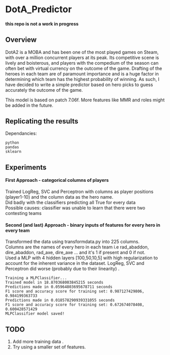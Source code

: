 # DotA_Predictor

#### this repo is not a work in progress

## Overview
DotA2 is a MOBA and has been one of the most played games on Steam, with over a million concurrent players at its peak. Its competitive scene is lively and boisterous, and players with the compedium of the season can often bet with virtual currency on the outcome of the game.
Drafting of the heroes in each team are of paramount importance and is a huge factor in determining which team has the highest probability of winning. As such, I have decided to write a simple predictor based on hero picks to guess accurately the outcome of the game.

This model is based on patch 7.06f. More features like MMR and roles might be added in the future.

## Replicating the results
Dependancies:
```
python
pandas
sklearn
```
## Experiments

#### First Approach - categorical columns of players
Trained LogReg, SVC and Perceptron with columns as player positions (player1-10) and the column data as the hero name.  
Did badly with the classifiers predicting all True for every data  
Possible causes: classifier was unable to learn that there were two contesting teams

#### Second (and last) Approach - binary inputs of features for every hero in every team
Transformed the data using transformdata.py into 225 columns.  
Columns are the names of every hero in each team i.e rad_abaddon, dire_abaddon, rad_axe, dire_axe ... and it's 1 if present and 0 if not.  
Used a MLP with 4 hidden layers [100,50,10,5] with high regularization to account for the inherent variance in the dataset.
LogReg, SVC and Perceptron did worse (probably due to their linearity) . 
```
Training a MLPClassifier...
Trained model in 18.870368003845215 seconds
Predictions made in 0.05964803695678711 seconds
F1 score and accuracy score for training set: 0.987127429806, 0.984199363733
Predictions made in 0.018578290939331055 seconds
F1 score and accuracy score for training set: 0.672674078408, 0.600428571429
MLPClassifier model saved!
```

## TODO
1) Add more training data .   
2) Try using a smaller set of features.  
